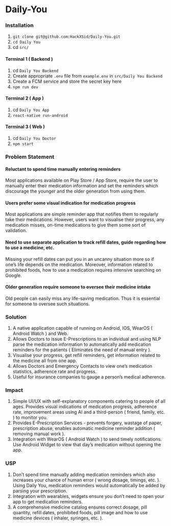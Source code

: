 # Daily-You

### Installation

1. ```git clone git@github.com:HackXSid/Daily-You.git```
2. ```cd Daily You```
3. cd ```src/```

#### Terminal 1 ( Backend )

1. cd ```Daily You Backend```
2. Create appropriate ```.env``` file from ```example.env``` in ```src/Daily You Backend```
3. Create a FCM service and store the secret key here
4. ```npm run dev```

#### Terminal 2 ( App )

1. cd ```Daily You App```
2. ```react-native run-android```

#### Terminal 3 ( Web )

1. cd ```Daily You Doctor```
2. ```npm start```

### Problem Statement

#### Reluctant to spend time manually entering reminders
  Most applications available on Play Store / App Store, require the user to manually enter their medication information and set the reminders which discourage the younger and the older generation from using them.
#### Users prefer some visual indication for medication progress
  Most applications are simple reminder app that notifies them to regularly take their medications. However, users want to visualise their progress, any medication misses, on-time medications to give them some sort of validation.
#### Need to use separate application to track refill dates, guide regarding how to use a medicine, etc.
  Missing your refill dates can put you in an uncanny situation more so if one’s life depends on the medication. Moreover, information related to prohibited foods, how to use a medication requires intensive searching on Google.
#### Older generation require someone to oversee their medicine intake
  Old people can easily miss any life-saving medication. Thus it is essential for someone to oversee such situations.
  
### Solution

1. A native application capable of running on Android, IOS, WearOS ( Android Watch ) and Web.
2. Allows Doctors to issue E-Prescriptions to an individual and using NLP parse the medication information to automatically add medication reminders for the patients ( Eliminates the need of manual entry ).
3. Visualise your progress, get refill reminders, get information related to the medicine all from one app.
4. Allows Doctors and Emergency Contacts to view one’s medication statistics, adherence rate and progress.
5. Useful for insurance companies to gauge a person’s medical adherence.

### Impact

1. Simple UI/UX with self-explanatory components catering to people of all ages. Provides visual indications of medication progress, adherence rate, improvement areas using AI and a third-person ( friend, family, etc. ) to monitor you.
2. Provides E-Prescription Services - prevents forgery, wastage of paper, prescription abuse, enables automatic medicine reminder addition ( removing manual work ).
3. Integration with WearOS ( Android Watch ) to send timely notifications. Use Android Widget to view that day’s medication without opening the app.

### USP
1. Don’t spend time manually adding medication reminders which also increases your chance of human error ( wrong dosage, timings, etc. ). Using Daily You, medication reminders would automatically be added by parsing your prescription.
2. Integration with wearables, widgets ensure you don’t need to open your app to get medication reminders.
3. A comprehensive medicine catalog ensures correct dosage, pill quantity, refill dates, prohibited foods, pill image and how to use medicine devices ( inhaler, syringes, etc. ).
